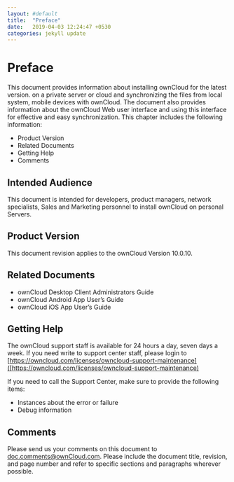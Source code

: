 ```yaml
---
layout: #default
title:  "Preface"
date:   2019-04-03 12:24:47 +0530
categories: jekyll update
---
```


# Preface

This document provides information about installing ownCloud for the latest version. on a private server or cloud and synchronizing the files from local system, mobile devices with ownCloud. 
The document also provides information about the ownCloud Web user interface and using this interface for effective and easy synchronization.
This chapter includes the following information:

- Product Version
- Related Documents
- Getting Help
- Comments 

## Intended Audience
This document is intended for developers, product managers, network specialists, Sales and Marketing personnel to install ownCloud on personal Servers.

## Product Version

This document revision applies to the ownCloud Version 10.0.10.

## Related Documents
- ownCloud Desktop Client Administrators Guide
- ownCloud Android App User’s Guide
- ownCloud iOS App User’s Guide

## Getting Help
The ownCloud support staff is available for 24 hours a day, seven days a week. If you need write to support center staff, please login to [https://owncloud.com/licenses/owncloud-support-maintenance]([https://owncloud.com/licenses/owncloud-support-maintenance)

If you need to call the Support Center, make sure to provide the following items:
- Instances about the error or failure
- Debug information

## Comments
Please send us your comments on this document to <doc.comments@ownCloud.com>. Please include the document title, revision, and page number and refer to specific sections and paragraphs wherever possible.
